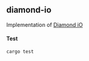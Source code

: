 ## diamond-io

Implementation of [Diamond iO](https://eprint.iacr.org/2025/236)

#### Test

```
cargo test
```